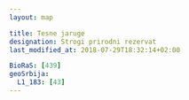 ```yaml
---
layout: map

title: Tesne jaruge
designation: Strogi prirodni rezervat
last_modified_at: 2018-07-29T18:32:14+02:00

BioRaS: [439]
geoSrbija:
  L1_183: [43]
---
```

